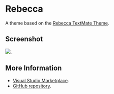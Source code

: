# Rebecca

A theme based on the [Rebecca TextMate Theme](http://colorsublime.com/theme/Rebecca).


## Screenshot
![](https://raw.githubusercontent.com/gerane/VSCodeThemes/master/gerane.Theme-Rebecca/screenshot.png).


## More Information
* [Visual Studio Marketplace](https://marketplace.visualstudio.com/items/gerane.Theme-Rebecca).
* [GitHub repository](https://github.com/gerane/VSCodeThemes).
